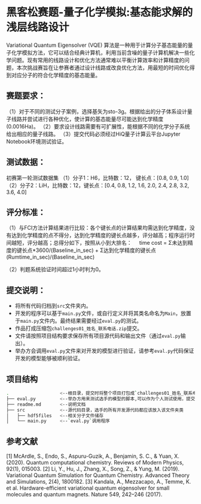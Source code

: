 # 黑客松赛题-量子化学模拟:基态能求解的浅层线路设计

Variational Quantum Eigensolver (VQE) 算法是一种用于计算分子基态能量的量子化学模拟方法，它可以结合经典计算机，利用当前含噪的量子计算机解决一些化学问题。现有常用的线路设计和优化方法通常难以平衡计算效率和计算精度的问题，本次挑战赛旨在让参赛者通过设计线路或改良优化方法，用最短的时间优化得到对应分子的符合化学精度的基态能量。

## 赛题要求：

（1）对于不同的测试分子案例，选择基矢为sto-3g。根据给出的分子体系设计量子线路并尝试进行各种优化，使计算的基态能量尽可能达到化学精度(0.0016Ha)。
（2）要求设计线路需要有可扩展性，能根据不同的化学分子系统给出相应的量子线路。
（3）提交代码必须经过HiQ量子计算云平台Jupyter Notebook环境测试验证。


## 测试数据：

初赛第一轮测试数据集
（1）分子1：H6，比特数：12， 键长点：[0.8, 0.9, 1.0]
（2）分子2：LiH，比特数：12，键长点：[0.4, 0.8, 1.2, 1.6, 2.0, 2.4, 2.8, 3.2, 3.6, 4.0]

## 评分标准：

（1）与FCI方法计算结果进行比较：各个键长点的计算结果均需达到化学精度，没有达到化学精度的点不得分，达到化学精度的键长点越多，评分越高；程序运行时间越短，评分越高；总得分如下，按照从小到大排名：
    time cost = Σ未达到精度的键长点*3600/(Baseline_in_sec) + Σ达到化学精度的键长点(Rumtime_in_sec)/(Baseline_in_sec)

（2）判题系统验证时间超过1小时判为0。

## 提交说明：

- 将所有代码归档到`src`文件夹内。
- 开发的程序可以基于`main.py`文件，或自行定义并将其类名命名为`Main`，放置于`main.py`文件内。最终结果需要经过`eval.py`的测试。
- 作品打成压缩包`challenges01_姓名_联系电话.zip`提交。
- 文件请按照项目结构要求保存所有项目源代码和输出文件（通过`eval.py`输出）。
- 举办方会调用`eval.py`文件来对开发的模型进行验证，请参考`eval.py`代码保证开发的模型能够被顺利验证。

## 项目结构

```bash
.   				<--根目录，提交时将整个项目打包成`challenges01_姓名_联系电话.zip`
├── eval.py			<--举办方用来测试选手的模型的脚本,可以作为个人测试使用，提交作品请勿修改
├── readme.md		<--说明文档
├── src				<--源代码目录，选手的所有开发源代码都应该放入该文件夹类
│   ├── hdf5files   <--相关分子文件储存
│   └── main.py		<--`eval.py`调用程序

```

## 参考文献

[1] McArdle, S., Endo, S., Aspuru-Guzik, A., Benjamin, S. C., & Yuan, X. (2020). Quantum computational chemistry. Reviews of Modern Physics, 92(1), 015003.
[2] Li, Y., Hu, J., Zhang, X., Song, Z., & Yung, M. (2019). Variational Quantum Simulation for Quantum Chemistry. Advanced Theory and Simulations, 2(4), 1800182.
[3] Kandala, A., Mezzacapo, A., Temme, K. et al. Hardware-efficient variational quantum eigensolver for small molecules and quantum magnets. Nature 549, 242–246 (2017).
